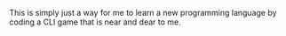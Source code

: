 This is simply just a way for me to learn a new programming language by coding a CLI game that is near and dear to me. 